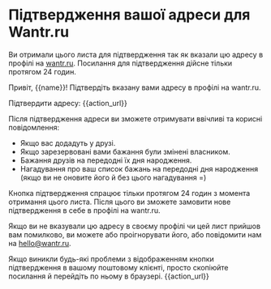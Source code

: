 # Підтвердження вашої адреси для Wantr.ru

Ви отримали цього листа для підтвердження так як вказали цю адресу в профілі на <a href="http://wantr.ru/">wantr.ru</a>. Посилання для підтвердження дійсне тільки протягом 24 годин.

Привіт, {{name}}!
Підтвердіть вказану вами адресу в профілі на wantr.ru.

Підтвердити адресу: {{action_url}}

Після підтвердження адреси ви зможете отримувати ввічливі та корисні повідомлення:

 * Якщо вас додадуть у друзі.
 * Якщо зарезервовані вами бажання були змінені власником.
 * Бажання друзів на передодні їх дня народження.
 * Нагадування про ваш список бажань на передодні дня народження (якщо ви не оновите його й без цього нагадування =)

Кнопка підтвердження спрацює тільки протягом 24 годин з момента отримання цього листа. Після цього ви зможете замовити нове підтвердження в себе в профілі на wantr.ru.

Якщо ви не вказували цю адресу в своєму профілі чи цей лист прийшов вам помилково, ви можете або проігнорувати його, або повідомити нам на hello@wantr.ru. 

Якщо виникли будь-які проблеми з відображенням кнопки підтвердження в вашому поштовому клієнті, просто скопіюйте посилання й перейдіть по ньому в браузері.  {{action_url}}
